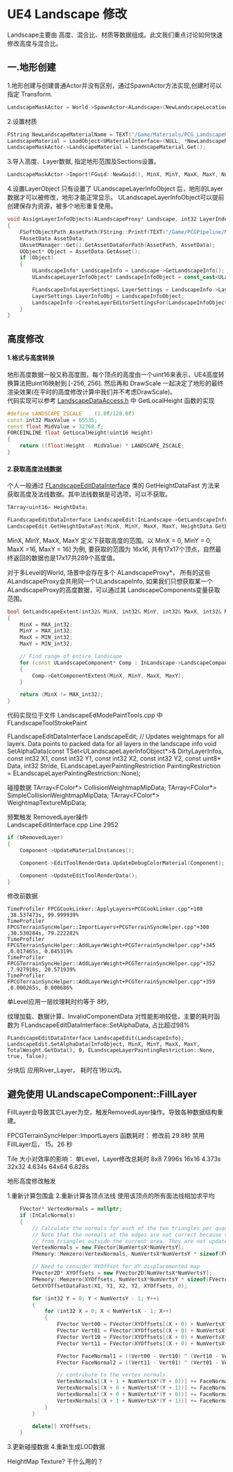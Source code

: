 # UE4 Landscape 修改

Landscape主要由 高度、混合比、材质等数据组成。此文我们重点讨论如何快速修改高度与混合比。

## 一.地形创建
1.地形创建与创建普通Actor并没有区别，通过SpawnActor方法实现,创建时可以指定 Transform.
```cpp
LandscapeMaskActor = World->SpawnActor<ALandscape>(NewLandscapeLocation, NewLandscapeRotation);
```
2.设置材质
```cpp
FString NewLandscapeMaterialName = TEXT("/Game/Materials/PCG_LandscapeMask.PCG_LandscapeMask");
LandscapeMaterial = LoadObject<UMaterialInterface>(NULL, *NewLandscapeMaterialName, NULL, LOAD_NoWarn);
LandscapeMaskActor->LandscapeMaterial = LandscapeMaterial.Get();
```
3.导入高度、Layer数据, 指定地形范围及Sections设置。
```cpp
LandscapeMaskActor->Import(FGuid::NewGuid(), MinX, MinY, MaxX, MaxY, NumSubsections, SubsectionSizeQuads, HeightData.GetData(), nullptr, ImportLayers, ELandscapeImportAlphamapType::Additive);
```
4.设置LayerObject
只有设置了 ULandscapeLayerInfoObject 后，地形的Layer数据才可以被修改，地形才能正常显示。
ULandscapeLayerInfoObject可以提前创建保存为资源，被多个地形重复使用。
```cpp
void AssignLayerInfoObjects(ALandscapeProxy* Landscape, int32 LayerIndex)
{
	FSoftObjectPath AssetPath(FString::Printf(TEXT("/Game/PCGPipeline/Mask/SpeedGame_Biome_Layer%d_LayerInfo.SpeedGame_Biome_Layer%d_LayerInfo"), LayerIndex, LayerIndex));
	FAssetData AssetData;
	UAssetManager::Get().GetAssetDataForPath(AssetPath, AssetData);
	UObject* Object = AssetData.GetAsset();
	if (Object)
	{
		ULandscapeInfo* LandscapeInfo = Landscape->GetLandscapeInfo();
		ULandscapeLayerInfoObject* LandscapeInfoObject = const_cast<ULandscapeLayerInfoObject*>(CastChecked<ULandscapeLayerInfoObject>(Object));

		FLandscapeInfoLayerSettings& LayerSettings = LandscapeInfo->Layers[LayerIndex];
		LayerSettings.LayerInfoObj = LandscapeInfoObject;
		LandscapeInfo->CreateLayerEditorSettingsFor(LandscapeInfoObject);
	}
}
```

## 高度修改
#### 1.格式与高度转换
地形高度数据一般又称高度图，每个顶点的高度由一个uint16来表示，UE4高度转换算法把uint16映射到 [-256, 256]. 然后再和 DrawScale 一起决定了地形的最终渲染效果(在平时的高度修改计算中我们并不考虑DrawScale)。   
代码实现可以参考
[LandscapeDataAccess.h](https://github.com/EpicGames/UnrealEngine/blob/release/Engine/Source/Runtime/Landscape/Public/LandscapeDataAccess.h) 中 GetLocalHeight 函数的实现
```cpp
#define LANDSCAPE_ZSCALE	(1.0f/128.0f)
const int32 MaxValue = 65535;
const float MidValue = 32768.f;
FORCEINLINE float GetLocalHeight(uint16 Height)
{
	return ((float)Height - MidValue) * LANDSCAPE_ZSCALE;
}
```
#### 2.获取高度法线数据
个人一般通过 [FLandscapeEditDataInterface](https://github.com/EpicGames/UnrealEngine/blob/release/Engine/Source/Runtime/Landscape/Public/LandscapeEdit.h#L111) 类的 GetHeightDataFast 方法来获取高度及法线数据。其中法线数据是可选项，可以不获取。
```cpp
TArray<uint16> HeightData;

FLandscapeEditDataInterface LandscapeEdit(InLandscape->GetLandscapeInfo());
LandscapeEdit.GetHeightDataFast(MinX, MinY, MaxX, MaxY, HeightData.GetData(), 0);
```

MinX, MinY, MaxX, MaxY 定义下获取高度的范围。以 MinX = 0, MinY = 0, MaxX =16, MaxY = 16] 为例,  要获取的范围为 16x16, 共有17x17个顶点，自然最终返回的数据也是17x17共289个高度值。

对于多Level的World, 场景中会存在多个 ALandscapeProxy*， 所有的这些ALandscapeProxy会共用同一个ULandscapeInfo, 如果我们只想获取某一个ALandscapeProxy的高度数据，可以通过其 LandscapeComponents变量获取范围。
```cpp
bool GetLandscapeExtent(int32& MinX, int32& MinY, int32& MaxX, int32& MaxY, ALandscapeProxy* InLandscape)
{
	MinX = MAX_int32;
	MinY = MAX_int32;
	MaxX = MIN_int32;
	MaxY = MIN_int32;

	// Find range of entire landscape
	for (const ULandscapeComponent* Comp : InLandscape->LandscapeComponents)
	{
		Comp->GetComponentExtent(MinX, MinY, MaxX, MaxY);
	}

	return (MinX != MAX_int32);
}
```


代码实现位于文件 LandscapeEdModePaintTools.cpp 中 
FLandscapeToolStrokePaint

FLandscapeEditDataInterface LandscapeEdit;
	// Updates weightmaps for all layers. Data points to packed data for all layers in the landscape info
	void SetAlphaData(const TSet<ULandscapeLayerInfoObject*>& DirtyLayerInfos, const int32 X1, const int32 Y1, const int32 X2, const int32 Y2, const uint8* Data, int32 Stride, ELandscapeLayerPaintingRestriction PaintingRestriction = ELandscapeLayerPaintingRestriction::None);


碰撞数据
    	TArray<FColor*> CollisionWeightmapMipData;
	TArray<FColor*> SimpleCollisionWeightmapMipData;
	TArray<FColor*> WeightmapTextureMipData;

频繁触发 RemovedLayer操作   
LandscapeEditInterface.cpp Line 2952
```cpp
if (bRemovedLayer)
{
	Component->UpdateMaterialInstances();

	Component->EditToolRenderData.UpdateDebugColorMaterial(Component);

	Component->UpdateEditToolRenderData();
}
```

修改前数据
```
TimeProfiler FPCGCookLinker::ApplyLayers+PCGCookLinker.cpp"+108 ,38.537473s, 99.999939%
TimeProfiler     FPCGTerrainSyncHelper::ImportLayers+PCGTerrainSyncHelper.cpp"+300 ,30.530284s, 79.222282%
TimeProfiler     FPCGTerrainSyncHelper::AddLayerWeight+PCGTerrainSyncHelper.cpp"+345 ,0.017465s, 0.045319%
TimeProfiler     FPCGTerrainSyncHelper::AddLayerWeight+PCGTerrainSyncHelper.cpp"+352 ,7.927910s, 20.571939%
TimeProfiler     FPCGTerrainSyncHelper::AddLayerWeight+PCGTerrainSyncHelper.cpp"+359 ,0.000265s, 0.000686%
```

单Level应用一层纹理耗时约等于 8秒,

纹理加载、数据计算、InvalidComponentData 对性能影响较低，主要的耗时函数为
FLandscapeEditDataInterface::SetAlphaData, 占比超过98%
```
FLandscapeEditDataInterface LandscapeEdit(LandscapeInfo);
LandscapeEdit.SetAlphaData(InfoObject, MinX, MinY, MaxX, MaxY, TotalWeight.GetData(), 0, ELandscapeLayerPaintingRestriction::None, true, false);
```

分块后 应用River_Layer， 耗时在1秒以内。 

## 避免使用 ULandscapeComponent::FillLayer
FillLayer会导致其它Layer为空，触发RemovedLayer操作。导致各种数据结构重建。

FPCGTerrainSyncHelper::ImportLayers 函数耗时：
修改前  29.8秒
禁用FillLayer后， 15。26 秒

Tile 大小对效率的影响：
单Level，Layer修改总耗时
8x8     7.996s
16x16   4.373s
32x32   4.634s
64x64	6.828s

地形高度修改触发

1.重新计算包围盒
2.重新计算各顶点法线
使用该顶点的所有面法线相加求平均
```cpp
	FVector* VertexNormals = nullptr;
	if (InCalcNormals)
	{
		// Calculate the normals for each of the two triangles per quad.
		// Note that the normals at the edges are not correct because they include normals
		// from triangles outside the current area. They are not updated
		VertexNormals = new FVector[NumVertsX*NumVertsY];
		FMemory::Memzero(VertexNormals, NumVertsX*NumVertsY * sizeof(FVector));

		// Need to consider XYOffset for XY displacemented map
		FVector2D* XYOffsets = new FVector2D[NumVertsX*NumVertsY];
		FMemory::Memzero(XYOffsets, NumVertsX*NumVertsY * sizeof(FVector2D));
		GetXYOffsetDataFast(X1, Y1, X2, Y2, XYOffsets, 0);

		for (int32 Y = 0; Y < NumVertsY - 1; Y++)
		{
			for (int32 X = 0; X < NumVertsX - 1; X++)
			{
				FVector Vert00 = FVector(XYOffsets[(X + 0) + NumVertsX*(Y + 0)].X, XYOffsets[(X + 0) + NumVertsX*(Y + 0)].Y, ((float)InData[(X + 0) + InStride*(Y + 0)] - 32768.0f) * LANDSCAPE_ZSCALE) * DrawScale;
				FVector Vert01 = FVector(XYOffsets[(X + 0) + NumVertsX*(Y + 0)].X, XYOffsets[(X + 0) + NumVertsX*(Y + 0)].Y + 1.0f, ((float)InData[(X + 0) + InStride*(Y + 1)] - 32768.0f) * LANDSCAPE_ZSCALE) * DrawScale;
				FVector Vert10 = FVector(XYOffsets[(X + 0) + NumVertsX*(Y + 0)].X + 1.0f, XYOffsets[(X + 0) + NumVertsX*(Y + 0)].Y, ((float)InData[(X + 1) + InStride*(Y + 0)] - 32768.0f) * LANDSCAPE_ZSCALE) * DrawScale;
				FVector Vert11 = FVector(XYOffsets[(X + 0) + NumVertsX*(Y + 0)].X + 1.0f, XYOffsets[(X + 0) + NumVertsX*(Y + 0)].Y + 1.0f, ((float)InData[(X + 1) + InStride*(Y + 1)] - 32768.0f) * LANDSCAPE_ZSCALE) * DrawScale;

				FVector FaceNormal1 = ((Vert00 - Vert10) ^ (Vert10 - Vert11)).GetSafeNormal();
				FVector FaceNormal2 = ((Vert11 - Vert01) ^ (Vert01 - Vert00)).GetSafeNormal();

				// contribute to the vertex normals.
				VertexNormals[(X + 1 + NumVertsX*(Y + 0))] += FaceNormal1;
				VertexNormals[(X + 0 + NumVertsX*(Y + 1))] += FaceNormal2;
				VertexNormals[(X + 0 + NumVertsX*(Y + 0))] += FaceNormal1 + FaceNormal2;
				VertexNormals[(X + 1 + NumVertsX*(Y + 1))] += FaceNormal1 + FaceNormal2;
			}
		}

		delete[] XYOffsets;
	}
```
3.更新碰撞数据
4.重新生成LOD数据

HeightMap Texture? 干什么用的？